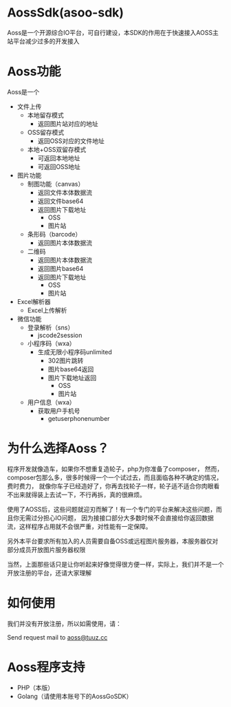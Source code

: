 # AossSdk(asoo-sdk)

Aoss是一个开源综合IO平台，可自行建设，本SDK的作用在于快速接入AOSS主站平台减少过多的开发接入

# Aoss功能

Aoss是一个

- 文件上传
    - 本地留存模式
        - 返回图片站对应的地址
    - OSS留存模式
        - 返回OSS对应的文件地址
    - 本地+OSS双留存模式
        - 可返回本地地址
        - 可返回OSS地址
- 图片功能
    - 制图功能（canvas）
        - 返回文件本体数据流
        - 返回文件base64
        - 返回图片下载地址
            - OSS
            - 图片站
    - 条形码（barcode）
        - 返回图片本体数据流
    - 二维码
        - 返回图片本体数据流
        - 返回图片base64
        - 返回图片下载地址
            - OSS
            - 图片站
- Excel解析器
    - Excel上传解析
- 微信功能
    - 登录解析（sns）
        - jscode2session
    - 小程序码（wxa）
        - 生成无限小程序码unlimited
            - 302图片跳转
            - 图片base64返回
            - 图片下载地址返回
                - OSS
                - 图片站
    - 用户信息（wxa）
        - 获取用户手机号
            - getuserphonenumber

# 为什么选择Aoss？

程序开发就像造车，如果你不想重复造轮子，php为你准备了composer，
然而，composer包那么多，很多时候得一个一个试过去，而且面临各种不确定的情况，费时费力，
就像你车子已经造好了，你再去找轮子一样，轮子适不适合你肉眼看不出来就得装上去试一下，不行再拆，真的很麻烦。

使用了AOSS后，这些问题就迎刃而解了！有一个专门的平台来解决这些问题，而且你无需过分担心IO问题，
因为接接口部分大多数时候不会直接给你返回数据流，这样程序占用就不会很严重，对性能有一定保障。

另外本平台要求所有加入的人员需要自备OSS或远程图片服务器，本服务器仅对部分成员开放图片服务器权限

当然，上面那些话只是让你听起来好像觉得很方便一样，实际上，我们并不是一个开放注册的平台，还请大家理解

# 如何使用

我们并没有开放注册，所以如需使用，请：

Send request mail to aoss@tuuz.cc

# Aoss程序支持

- PHP（本版）
- Golang（请使用本账号下的AossGoSDK）